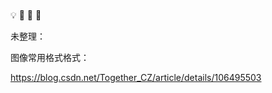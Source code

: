 ##### 



💡 📌 🔖 🌈 





未整理：

图像常用格式格式：

https://blog.csdn.net/Together_CZ/article/details/106495503













